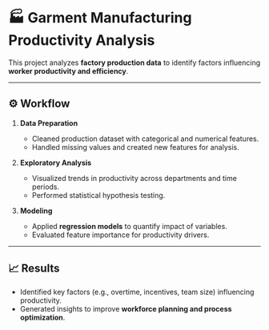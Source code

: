 # 🏭 Garment Manufacturing Productivity Analysis

This project analyzes **factory production data** to identify factors influencing **worker productivity and efficiency**.

---

## ⚙️ Workflow
1. **Data Preparation**
   - Cleaned production dataset with categorical and numerical features.
   - Handled missing values and created new features for analysis.

2. **Exploratory Analysis**
   - Visualized trends in productivity across departments and time periods.
   - Performed statistical hypothesis testing.

3. **Modeling**
   - Applied **regression models** to quantify impact of variables.
   - Evaluated feature importance for productivity drivers.

---

## 📈 Results
- Identified key factors (e.g., overtime, incentives, team size) influencing productivity.  
- Generated insights to improve **workforce planning and process optimization**.
